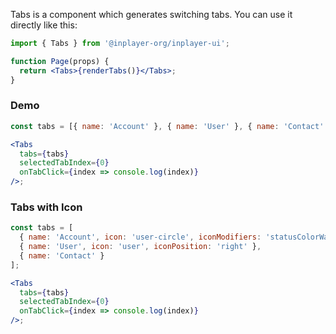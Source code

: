 Tabs is a component which generates switching tabs. You can use it directly like this:

```jsx static
import { Tabs } from '@inplayer-org/inplayer-ui';

function Page(props) {
  return <Tabs>{renderTabs()}</Tabs>;
}
```

### Demo

```jsx
const tabs = [{ name: 'Account' }, { name: 'User' }, { name: 'Contact' }];

<Tabs
  tabs={tabs}
  selectedTabIndex={0}
  onTabClick={index => console.log(index)}
/>;
```

### Tabs with Icon

```jsx
const tabs = [
  { name: 'Account', icon: 'user-circle', iconModifiers: 'statusColorWarning' },
  { name: 'User', icon: 'user', iconPosition: 'right' },
  { name: 'Contact' }
];

<Tabs
  tabs={tabs}
  selectedTabIndex={0}
  onTabClick={index => console.log(index)}
/>;
```
